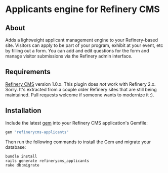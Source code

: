 # Applicants engine for Refinery CMS

## About

Adds a lightweight applicant management engine to your Refinery-based site.
Visitors can apply to be part of your program, exhibit at your event, etc by
filling out a form. You can add and edit questions for the form and manage
visitor submissions via the Refinery admin interface.


## Requirements

[Refinery CMS](http://refinerycms.com) version 1.0.x. This plugin does _not_
work with Refinery 2.x. Sorry. It's extracted from a couple older Refinery sites
that are still being maintained. Pull requests welcome if someone wants to
modernize it :).


## Installation

Include the latest [gem](http://rubygems.org/gems/refinerycms-applicants) into your
Refinery CMS application's Gemfile:

```ruby
gem "refinerycms-applicants"
```

Then run the following commands to install the Gem and migrate your database:

    bundle install
    rails generate refinerycms_applicants
    rake db:migrate

